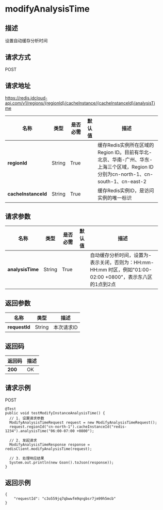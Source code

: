 # modifyAnalysisTime


## 描述
设置自动缓存分析时间

## 请求方式
POST

## 请求地址
https://redis.jdcloud-api.com/v1/regions/{regionId}/cacheInstance/{cacheInstanceId}/analysisTime

|名称|类型|是否必需|默认值|描述|
|---|---|---|---|---|
|**regionId**|String|True| |缓存Redis实例所在区域的Region ID。目前有华北-北京、华南-广州、华东-上海三个区域，Region ID分别为cn-north-1、cn-south-1、cn-east-2|
|**cacheInstanceId**|String|True| |缓存Redis实例ID，是访问实例的唯一标识|

## 请求参数
|名称|类型|是否必需|默认值|描述|
|---|---|---|---|---|
|**analysisTime**|String|True| |自动缓存分析时间，设置为-表示关闭，否则为：HH:mm-HH:mm 时区，例如"01:00-02:00 +0800"，表示东八区的1点到2点|


## 返回参数
|名称|类型|描述|
|---|---|---|
|**requestId**|String|本次请求ID|


## 返回码
|返回码|描述|
|---|---|
|**200**|OK|

## 请求示例
POST
```
@Test
public void testModifyInstanceAnalysisTime() {
  // 1. 设置请求参数
  ModifyAnalysisTimeRequest request = new ModifyAnalysisTimeRequest();
  request.regionId("cn-north-1").cacheInstanceId("redis-1234").analysisTime("06:00-07:00 +0800");

  // 2. 发起请求
  ModifyAnalysisTimeResponse response = redisClient.modifyAnalysisTime(request);

  // 3. 处理响应结果
  System.out.println(new Gson().toJson(response));
}

```

## 返回示例
```
{
    "requestId": "c3o559jq7qbwwfm9qngbsr7jm99h5mcb"
}
```
